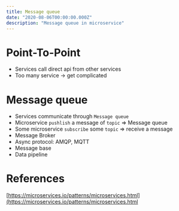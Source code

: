 ```yaml
---
title: Message queue
date: "2020-08-06T00:00:00.000Z"
description: "Message queue in microservice"
---
```


# Point-To-Point
- Services call direct api from other services
- Too many service -> get complicated

# Message queue
- Services communicate through `Message queue`
- Microservice `pushlish` a message of `topic` => Message queue 
- Some microservice `subscribe` some `topic` => receive a message
- Message Broker
- Async protocol: AMQP, MQTT
- Message base
- Data pipeline

# References
[https://microservices.io/patterns/microservices.html](https://microservices.io/patterns/microservices.html
